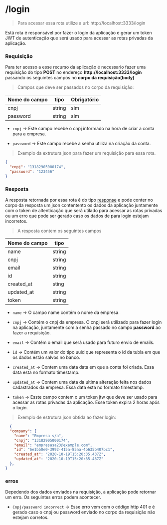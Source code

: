 # /login

> Para acessar essa rota utilize a url: http://localhost:3333/login

Está rota é responsável por fazer o login da aplicação e gerar um token JWT de autenticação que será usado para acessar as rotas privadas da aplicação.

### Requisição

  Para ter acesso a esse recurso da aplicação é necessario fazer uma requisição do tipo **POST** no endereço **http://localhost:3333/login** passando os seguintes campos no **corpo da requisição(body)**

> Campos que deve ser passados no corpo da requisição:

  Nome do campo  | tipo   | Obrigatório
  -------  | ------ | -----------
  cnpj     | string |  sim
  password | string |  sim

   - ```cnpj``` -> Este campo recebe o cnpj informado na hora de criar a conta para a empresa.

  - ```password``` -> Este campo recebe a senha utiliza na criação da conta.

  > Exemplo da extrutura json para fazer um requisição para essa rota.

  ```json
  {
	"cnpj": "13182905000174",
	"password": "123456"
  }
  ```
### Resposta

A resposta retornada por essa rota é do tipo [response](https://expressjs.com/pt-br/api.html#res) e pode conter no corpo da resposta um json contentento os dados da aplicação juntamente com o token de altenticação que será utilado para acessar as rotas privadas ou um erro que pode ser gerado caso os dados de para login estejam incorretos.

> A resposta contem os seguintes campos

Nome do campo  | tipo
  -------     | ------ |
  name        | string |
  cnpj        | string |
  email       | string |
  id          | string |
  created_at  | sting  |
  updated_at  | string |
  token | string |

   - ```name``` -> O campo name contém o nome da empresa.

   - ```cnpj``` -> Contém o cnpj da empresa. O cnpj será utilizado para fazer login na aplicação, juntamente com a senha passado no campo **password** ao fazer a requisição.

  - ```email``` -> Contém o email que será usado para futuro envio de emails.
  - ```id``` -> Contém um valor do tipo uuid que representa o id da tubla em que os dados estão salvos no banco.

  - ```created_at``` -> Contem uma data data em que a conta foi criada. Essa data esta no formato timestamp.

  - ```updated_at``` -> Contem uma data da ultima alteração feita nos dados cadastrados da empresa. Essa data esta no formato timestamp.

  - ```token``` -> Esste campo contem o um token jtw que deve ser usado para acessar as rotas privadas da aplicação. Esse token expira 2 horas após o login.

> Exemplo de  estrutura json obtida ao fazer login:

```json
  {
  "company": {
    "name": "Empresa s/a",
    "cnpj": "13182905000174",
    "email": "empresasa23@example.com",
    "id": "6e1bb0e0-3992-415a-85aa-4b635b407bc1",
    "created_at": "2020-10-19T15:20:35.437Z",
    "updated_at": "2020-10-19T15:20:35.437Z"
  },
}
```
### erros

Depedendo dos dados enviados na requisição, a aplicação pode retornar um erro. Os seguintes erros podem acontecer.

- ```Cnpj/password incorrect``` -> Esse erro vem com o código http 401 e é gerado caso o cnpj ou pessword enviado no corpo da requisição não estejam corretos.


